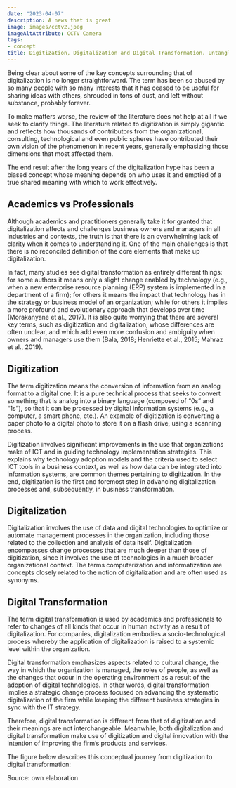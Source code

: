 ```yaml
---
date: "2023-04-07"
description: A news that is great
image: images/cctv2.jpeg
imageAltAttribute: CCTV Camera
tags:
- concept
title: Digitization, Digitalization and Digital Transformation. Untangling a Big Mess
---
```


Being clear about some of the key concepts surrounding that of digitalization is no longer straightforward. The term has been so abused by so many people with so many interests that it has ceased to be useful for sharing ideas with others, shrouded in tons of dust, and left without substance, probably forever.

To make matters worse, the review of the literature does not help at all if we seek to clarify things. The literature related to digitization is simply gigantic and reflects how thousands of contributors from the organizational, consulting, technological and even public spheres have contributed their own vision of the phenomenon in recent years, generally emphasizing those dimensions that most affected them. 

The end result after the long years of the digitalization hype has been a biased concept whose meaning depends on who uses it and emptied of a true shared meaning with which to work effectively. 

## Academics vs Professionals  
Although academics and practitioners generally take it for granted that digitalization affects and challenges business owners and managers in all industries and contexts, the truth is that there is an overwhelming lack of clarity when it comes to understanding it. One of the main challenges is that there is no reconciled definition of the core elements that make up digitalization.

In fact, many studies see digital transformation as entirely different things: for some authors it means only a slight change enabled by technology (e.g., when a new enterprise resource planning (ERP) system is implemented in a department of a firm); for others it means the impact that technology has in the strategy or business model of an organization; while for others it implies a more profound and evolutionary approach that develops over time (Morakanyane et al., 2017).
It is also quite worrying that there are several key terms, such as digitization and digitalization, whose differences are often unclear, and which add even more confusion and ambiguity when owners and managers use them (Bala, 2018; Henriette et al., 2015; Mahraz et al., 2019).  

## Digitization
The term digitization means the conversion of information from an analog format to a digital one. It is a pure technical process that seeks to convert something that is analog into a binary language (composed of “0s” and “1s”), so that it can be processed by digital information systems (e.g., a computer, a smart phone, etc.). An example of digitization is converting a paper photo to a digital photo to store it on a flash drive, using a scanning process. 

Digitization involves significant improvements in the use that organizations make of ICT and in guiding technology implementation strategies. This explains why technology adoption models and the criteria used to select ICT tools in a business context, as well as how data can be integrated into information systems, are common themes pertaining to digitization. In the end, digitization is the first and foremost step in advancing digitalization processes and, subsequently, in business transformation.

## Digitalization
Digitalization involves the use of data and digital technologies to optimize or automate management processes in the organization, including those related to the collection and analysis of data itself. Digitalization encompasses change processes that are much deeper than those of digitization, since it involves the use of technologies in a much broader organizational context. The terms computerization and informatization are concepts closely related to the notion of digitalization and are often used as synonyms.

## Digital Transformation
The term digital transformation is used by academics and professionals to refer to changes of all kinds that occur in human activity as a result of digitalization. For companies, digitalization embodies a socio-technological process whereby the application of digitalization is raised to a systemic level within the organization.

Digital transformation emphasizes aspects related to cultural change, the way in which the organization is managed, the roles of people, as well as the changes that occur in the operating environment as a result of the adoption of digital technologies. In other words, digital transformation implies a strategic change process focused on advancing the systematic digitalization of the firm while keeping the different business strategies in sync with the IT strategy. 

Therefore, digital transformation is different from that of digitization and their meanings are not interchangeable. Meanwhile, both digitalization and digital transformation make use of digitization and digital innovation with the intention of improving the firm’s products and services. 

The figure below describes this conceptual journey from digitization to digital transformation:


Source: own elaboration
